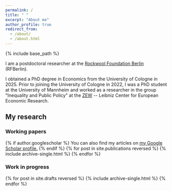 ```yaml
---
permalink: /
title: " "
excerpt: "About me"
author_profile: true
redirect_from: 
  - /about/
  - /about.html
---
```

{% include base_path %}


I am a postdoctoral researcher at the [Rockwool Foundation Berlin](https://www.rfberlin.com) (RFBerlin).

I obtained a PhD degree in Economics from the University of Cologne in 2025. Prior to joining the University of Cologne in 2022, I was a PhD student at the University of Mannheim and worked as a researcher in the group "Inequality and Public Policy" at the [ZEW](https://www.zew.de/en/) -- Leibniz Center for European Economic Research.


## My research 
### Working papers
{% if author.googlescholar %}
  You can also find my articles on <u><a href="{{author.googlescholar}}">my Google Scholar profile</a>.</u>
{% endif %}
{% for post in site.publications reversed %}
  {% include archive-single.html %}
{% endfor %} 


### Work in progress
{% for post in site.drafts reversed %}
  {% include archive-single.html %}
{% endfor %}





